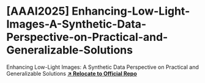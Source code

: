 # [AAAI2025] Enhancing-Low-Light-Images-A-Synthetic-Data-Perspective-on-Practical-and-Generalizable-Solutions
Enhancing Low-Light Images: A Synthetic Data Perspective on Practical and Generalizable Solutions
**[↗ Relocate to Official Repo](https://github.com/SMBU-MM/LLIE)**  
